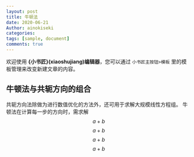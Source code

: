 ```yaml
---
layout: post
title: 牛顿法
date: 2020-06-21
Author: ainokiseki
categories: 
tags: [sample, document]
comments: true
--- 
```



欢迎使用 **{小书匠}(xiaoshujiang)编辑器**，您可以通过 `小书匠主按钮>模板` 里的模板管理来改变新建文章的内容。

 ##  牛顿法与共轭方向的组合
 
 共轭方向法除做为进行数值优化的方法外，还可用于求解大规模线性方程组。
 牛顿法在计算每一步的方向时，需求解
 $$a + b$$
$$a + b$$
$$a + b$$
$$a + b$$
